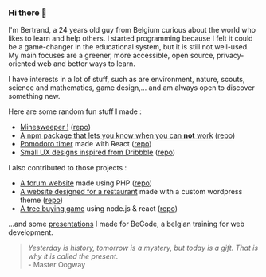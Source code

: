### Hi there 🤠

I'm Bertrand, a 24 years old guy from Belgium curious about the world who likes to learn and help others. I started programming because I felt it could be a game-changer in the educational system, but it is still not well-used. My main focuses are a greener, more accessible, open source, privacy-oriented web and better ways to learn.

I have interests in a lot of stuff, such as are environment, nature, scouts, science and mathematics, game design,… and am always open to discover something new.

Here are some random fun stuff I made :
* [Minesweeper !](https://bertrand2.github.io/minesweeper/) ([repo](https://github.com/Bertrand2/minesweeper))
* [A npm package that lets you know when you can **not** work](https://www.npmjs.com/package/@sylber/holidates-cli) ([repo](https://github.com/Bertrand2/holidates-npm-package))
* [Pomodoro timer](https://retromodoro.netlify.app/) made with React ([repo](https://github.com/Bertrand2/first-react-app))
* [Small UX designs inspired from Dribbble](https://bertrand2.github.io/dribble-challenge/) ([repo](https://github.com/Bertrand2/dribble-challenge))

I also contributed to those projects :
* [A forum website](https://badminton-club-bb.herokuapp.com/index.php) made using PHP ([repo](https://github.com/Bertrand2/Badminton-Club-Bain-de-Bretagne))
* [A website designed for a restaurant](http://chaoscoffee.byethost7.com/ChaosCoffeeRestaurant/) made with a custom wordpress theme ([repo](https://github.com/Bertrand2/ChaosCoffeeRestaurant))
* [A tree buying game](http://tree-force.herokuapp.com/) using node.js & react ([repo](https://github.com/bastlaf/Mwenbwa))

…and some [presentations](https://github.com/Bertrand2/becode-watch) I made for BeCode, a belgian training for web development.



> *Yesterday is history, tomorrow is a mystery, but today is a gift. That is why it is called the present.* <br>
> \- Master Oogway
